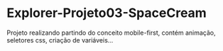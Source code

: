 # Explorer-Projeto03-SpaceCream
Projeto realizando partindo do conceito mobile-first, contém animação, seletores css, criação de variáveis...
